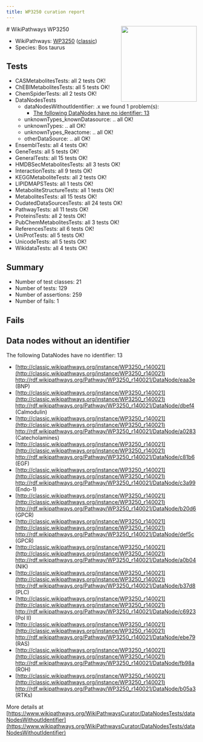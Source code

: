 ```yaml
---
title: WP3250 curation report
---
```


<img style="float: right; width: 200px" src="https://upload.wikimedia.org/wikipedia/commons/thumb/8/83/Wplogo_with_text_500.png/640px-Wplogo_with_text_500.png" />
# WikiPathways WP3250

* WikiPathways: [WP3250](https://wikipathways.org/pathways/WP3250) ([classic](https://classic.wikipathways.org/instance/WP3250))
* Species: Bos taurus
## Tests
* CASMetabolitesTests: all 2 tests OK!
* ChEBIMetabolitesTests: all 5 tests OK!
* ChemSpiderTests: all 2 tests OK!
* DataNodesTests
    * dataNodesWithoutIdentifier: .x we found 1 problem(s):
        * [The following DataNodes have no identifier: 13](#8792c493)
    * unknownTypes_knownDatasource: .. all OK!
    * unknownTypes: .. all OK!
    * unknownTypes_Reactome: .. all OK!
    * otherDataSource: .. all OK!
* EnsemblTests: all 4 tests OK!
* GeneTests: all 5 tests OK!
* GeneralTests: all 15 tests OK!
* HMDBSecMetabolitesTests: all 3 tests OK!
* InteractionTests: all 9 tests OK!
* KEGGMetaboliteTests: all 2 tests OK!
* LIPIDMAPSTests: all 1 tests OK!
* MetaboliteStructureTests: all 1 tests OK!
* MetabolitesTests: all 15 tests OK!
* OudatedDataSourcesTests: all 24 tests OK!
* PathwayTests: all 11 tests OK!
* ProteinsTests: all 2 tests OK!
* PubChemMetabolitesTests: all 3 tests OK!
* ReferencesTests: all 6 tests OK!
* UniProtTests: all 5 tests OK!
* UnicodeTests: all 5 tests OK!
* WikidataTests: all 4 tests OK!


## Summary

* Number of test classes: 21
* Number of tests: 129
* Number of assertions: 259
* Number of fails: 1

## Fails

<a name="8792c493" />

## Data nodes without an identifier

The following DataNodes have no identifier: 13

* [http://classic.wikipathways.org/instance/WP3250_r140021](http://classic.wikipathways.org/instance/WP3250_r140021) http://rdf.wikipathways.org/Pathway/WP3250_r140021/DataNode/eaa3e (BNP)
* [http://classic.wikipathways.org/instance/WP3250_r140021](http://classic.wikipathways.org/instance/WP3250_r140021) http://rdf.wikipathways.org/Pathway/WP3250_r140021/DataNode/dbef4 (Calmodulin)
* [http://classic.wikipathways.org/instance/WP3250_r140021](http://classic.wikipathways.org/instance/WP3250_r140021) http://rdf.wikipathways.org/Pathway/WP3250_r140021/DataNode/a0283 (Catecholamines)
* [http://classic.wikipathways.org/instance/WP3250_r140021](http://classic.wikipathways.org/instance/WP3250_r140021) http://rdf.wikipathways.org/Pathway/WP3250_r140021/DataNode/c81b6 (EGF)
* [http://classic.wikipathways.org/instance/WP3250_r140021](http://classic.wikipathways.org/instance/WP3250_r140021) http://rdf.wikipathways.org/Pathway/WP3250_r140021/DataNode/c3a99 (Endo-1)
* [http://classic.wikipathways.org/instance/WP3250_r140021](http://classic.wikipathways.org/instance/WP3250_r140021) http://rdf.wikipathways.org/Pathway/WP3250_r140021/DataNode/b20d6 (GPCR)
* [http://classic.wikipathways.org/instance/WP3250_r140021](http://classic.wikipathways.org/instance/WP3250_r140021) http://rdf.wikipathways.org/Pathway/WP3250_r140021/DataNode/def5c (GPCR)
* [http://classic.wikipathways.org/instance/WP3250_r140021](http://classic.wikipathways.org/instance/WP3250_r140021) http://rdf.wikipathways.org/Pathway/WP3250_r140021/DataNode/a0b04 (NIK)
* [http://classic.wikipathways.org/instance/WP3250_r140021](http://classic.wikipathways.org/instance/WP3250_r140021) http://rdf.wikipathways.org/Pathway/WP3250_r140021/DataNode/b37d8 (PLC)
* [http://classic.wikipathways.org/instance/WP3250_r140021](http://classic.wikipathways.org/instance/WP3250_r140021) http://rdf.wikipathways.org/Pathway/WP3250_r140021/DataNode/c6923 (Pol II)
* [http://classic.wikipathways.org/instance/WP3250_r140021](http://classic.wikipathways.org/instance/WP3250_r140021) http://rdf.wikipathways.org/Pathway/WP3250_r140021/DataNode/ebe79 (RAS)
* [http://classic.wikipathways.org/instance/WP3250_r140021](http://classic.wikipathways.org/instance/WP3250_r140021) http://rdf.wikipathways.org/Pathway/WP3250_r140021/DataNode/fb98a (ROH)
* [http://classic.wikipathways.org/instance/WP3250_r140021](http://classic.wikipathways.org/instance/WP3250_r140021) http://rdf.wikipathways.org/Pathway/WP3250_r140021/DataNode/b05a3 (RTKs)


More details at [https://www.wikipathways.org/WikiPathwaysCurator/DataNodesTests/dataNodesWithoutIdentifier](https://www.wikipathways.org/WikiPathwaysCurator/DataNodesTests/dataNodesWithoutIdentifier)

